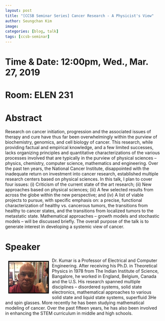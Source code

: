 ```yaml
---
layout: post
title: "[CCSB Seminar Series] Cancer Research - A Physicist's View"
author: Seungchan Kim
image: 
categories: [blog, talk]
tags: [ccsb-seminar]
---
```


# Time & Date: 12:00pm, Wed., Mar. 27, 2019
# Room: ELEN 231


# Abstract

Research on cancer initiation, progression and the associated issues of therapy and cure have thus far been overwhelmingly within the purview of biochemistry, genomics, and cell biology of cancer. This research, while providing factual and empirical knowledge, and a few limited successes, lacks organizing principles and quantitative characterizations of the various processes involved that are typically in the purview of physical sciences – physics, chemistry, computer science, mathematics and engineering. Over the past ten years, the National Cancer Institute, disappointed with the inadequate return on investment into cancer research, established multiple research centers based on physical sciences. In this talk, I plan to cover four issues: (i) Criticism of the current state of the art research; (ii) New approaches based on physical sciences; (iii) A few selected results from across the globe within the new perspective; and (iv) A list of viable projects to pursue, with specific emphasis on: a precise, functional characterization of healthy vs. cancerous tumors, the transitions from healthy to cancer states, and the transitions from localized tumors to the metastatic state. Mathematical approaches – growth models and stochastic models – will be discussed briefly. The overall purpose of the talk is to generate interest in developing a systemic view of cancer.  


# Speaker

<img class="offset" src="/images/blog/2019-03-27-CCSB-Seminar-Kumar-Cancer-Research/kumar.png" style="width:125px;float:left;border:3px solid black;margin:10px 10px;">
Dr. Kumar is a Professor of Electrical and Computer Engineering. After receiving his Ph.D. in Theoretical Physics in 1978 from The Indian Institute of Science, Bangalore, he worked in England, Belgium, Canada and the U.S. His research spanned multiple disciplines – disordered systems, solid state electronics, mathematical approaches to various solid state and liquid state systems, superfluid 3He and spin glasses. More recently he has been studying mathematical modeling of cancer. Over the past fifteen years, he has also been involved in enhancing the STEM curriculum in middle and high schools.



